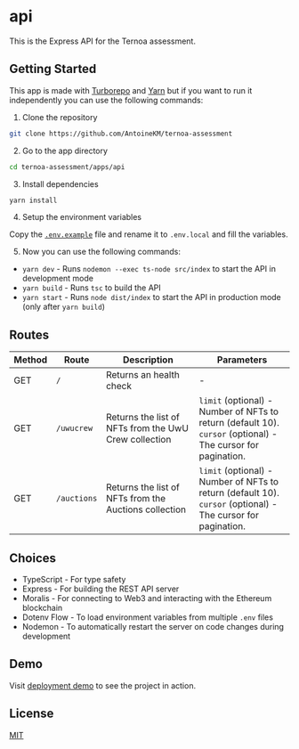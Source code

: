 # api

This is the Express API for the Ternoa assessment.

## Getting Started

This app is made with [Turborepo](https://turbo.build/repo) and [Yarn](https://yarnpkg.com/) but if you want to run it independently you can use the following commands:

1. Clone the repository

```bash
git clone https://github.com/AntoineKM/ternoa-assessment
```

2. Go to the app directory

```bash
cd ternoa-assessment/apps/api
```

3. Install dependencies

```bash
yarn install
```

4. Setup the environment variables

Copy the [`.env.example`](.env.example) file and rename it to `.env.local` and fill the variables.

5. Now you can use the following commands:

- `yarn dev` - Runs `nodemon --exec ts-node src/index` to start the API in development mode
- `yarn build` - Runs `tsc` to build the API
- `yarn start` - Runs `node dist/index` to start the API in production mode (only after `yarn build`)

## Routes

| Method | Route | Description | Parameters |
| --- | --- | --- | --- |
| GET | `/` | Returns an health check | - |
| GET | `/uwucrew` | Returns the list of NFTs from the UwU Crew collection | `limit` (optional) - Number of NFTs to return (default 10).<br>`cursor` (optional) - The cursor for pagination. |
| GET | `/auctions` | Returns the list of NFTs from the Auctions collection | `limit` (optional) - Number of NFTs to return (default 10).<br>`cursor` (optional) - The cursor for pagination. |

## Choices

- TypeScript - For type safety
- Express - For building the REST API server
- Moralis - For connecting to Web3 and interacting with the Ethereum blockchain
- Dotenv Flow - To load environment variables from multiple `.env` files
- Nodemon - To automatically restart the server on code changes during development

## Demo

Visit [deployment demo](https://api-nft.hop.sh) to see the project in action.

## License
[MIT](LICENSE)
